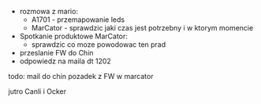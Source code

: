 - rozmowa z mario:
	- A1701 - przemapowanie leds
	- MarCator - sprawdzic jaki czas jest potrzebny i w ktorym momencie
- Spotkanie produktowe MarCator:
	- sprawdzic co moze powodowac ten prad
- przeslanie FW do Chin
- odpowiedz na maila dt 1202



todo:
mail do chin
pozadek z FW w marcator

jutro Canli i Ocker